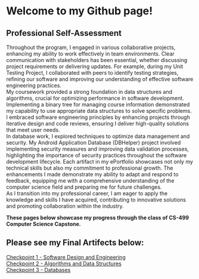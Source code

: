 # Welcome to my Github page!<br>
## Professional Self-Assessment<br>
Throughout the program, I engaged in various collaborative projects, enhancing my ability to work effectively in team environments. Clear communication with stakeholders has been essential, whether discussing project requirements or delivering updates. For example, during my Unit Testing Project, I collaborated with peers to identify testing strategies, refining our software and improving our understanding of effective software engineering practices.<br>
My coursework provided a strong foundation in data structures and algorithms, crucial for optimizing performance in software development. Implementing a binary tree for managing course information demonstrated my capability to use appropriate data structures to solve specific problems. I embraced software engineering principles by enhancing projects through iterative design and code reviews, ensuring I deliver high-quality solutions that meet user needs.<br>
In database work, I explored techniques to optimize data management and security. My Android Application Database (DBHelper) project involved implementing security measures and improving data validation processes, highlighting the importance of security practices throughout the software development lifecycle. Each artifact in my ePortfolio showcases not only my technical skills but also my commitment to professional growth. The enhancements I made demonstrate my ability to adapt and respond to feedback, equipping me with a comprehensive understanding of the computer science field and preparing me for future challenges.<br>
As I transition into my professional career, I am eager to apply the knowledge and skills I have acquired, contributing to innovative solutions and promoting collaboration within the industry.

**These pages below showcase my progress through the class of CS-499 Computer Science Capstone.**<br>


## Please see my Final Artifects below:<br>
[Checkpoint 1 - Software Design and Engineering](https://github.com/NoahGarza88/NoahGarza88.github.io/tree/main/Category%20One%20-%20Software%20Design%20and%20Engineering) <br>
[Checkpoint 2 - Algorithms and Data Structures](https://github.com/NoahGarza88/NoahGarza88.github.io/tree/main/Category%20Two%20-%20Algorithms%20and%20Data%20Structures)<br>
[Checkpoint 3 - Databases](https://github.com/NoahGarza88/NoahGarza88.github.io/tree/main/Category%20Three%20-%20Databases)

